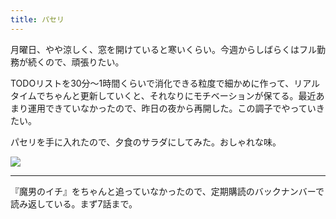 ```yaml
---
title: パセリ
---
```


月曜日、やや涼しく、窓を開けていると寒いくらい。今週からしばらくはフル勤務が続くので、頑張りたい。

TODOリストを30分〜1時間くらいで消化できる粒度で細かめに作って、リアルタイムでちゃんと更新していくと、それなりにモチベーションが保てる。最近あまり運用できていなかったので、昨日の夜から再開した。この調子でやっていきたい。

パセリを手に入れたので、夕食のサラダにしてみた。おしゃれな味。

![](https://photos.apkas.net/medium/202505/20250512-AR500107.webp)

---

『魔男のイチ』をちゃんと追っていなかったので、定期購読のバックナンバーで読み返している。まず7話まで。
